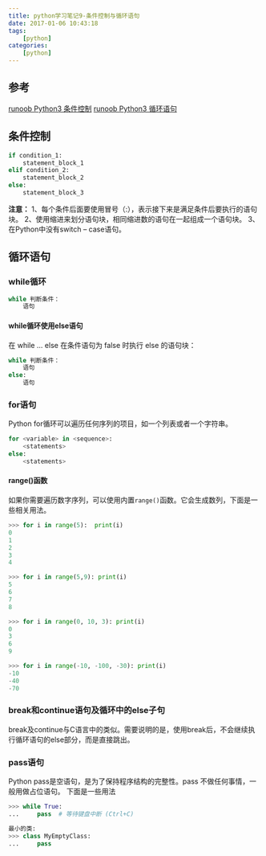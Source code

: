 ```yaml
---
title: python学习笔记9-条件控制与循环语句
date: 2017-01-06 10:43:18
tags:
    [python]
categories:
    [python]
---
```


## 参考
[runoob Python3 条件控制](http://www.runoob.com/python3/python3-conditional-statements.html)
[runoob Python3 循环语句](http://www.runoob.com/python3/python3-loop.html)

## 条件控制
```python
if condition_1:
    statement_block_1
elif condition_2:
    statement_block_2
else:
    statement_block_3
```

**注意：**
1、每个条件后面要使用冒号（:），表示接下来是满足条件后要执行的语句块。
2、使用缩进来划分语句块，相同缩进数的语句在一起组成一个语句块。
3、在Python中没有switch – case语句。

## 循环语句
### while循环
```python
while 判断条件：
    语句
```

#### while循环使用else语句
在 while … else 在条件语句为 false 时执行 else 的语句块：
```python
while 判断条件：
    语句
else:
    语句
```

### for语句
Python for循环可以遍历任何序列的项目，如一个列表或者一个字符串。
```python
for <variable> in <sequence>:
    <statements>
else:
    <statements>
```

#### range()函数
如果你需要遍历数字序列，可以使用内置`range()`函数。它会生成数列，下面是一些相关用法。

```python
>>> for i in range(5):  print(i)
0
1
2
3
4
```

```python
>>> for i in range(5,9): print(i)
5
6
7
8
```

```python
>>> for i in range(0, 10, 3): print(i)
0
3
6
9
```

```python
>>> for i in range(-10, -100, -30): print(i)
-10
-40
-70
```

### break和continue语句及循环中的else子句
break及continue与C语言中的类似。需要说明的是，使用break后，不会继续执行循环语句的else部分，而是直接跳出。

### pass语句
Python pass是空语句，是为了保持程序结构的完整性。pass 不做任何事情，一般用做占位语句。
下面是一些用法
```python
>>> while True:
...     pass  # 等待键盘中断 (Ctrl+C)
```

```python
最小的类:
>>> class MyEmptyClass:
...     pass
```
